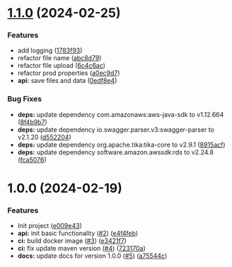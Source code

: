 # [1.1.0](https://github.com/nicholasM95/six-letter-words-api/compare/v1.0.0...v1.1.0) (2024-02-25)


### Features

* add logging ([1783f93](https://github.com/nicholasM95/six-letter-words-api/commit/1783f936e849fa6678f4ea36acc97d06bc8822e1))
* refactor file name ([abc8d79](https://github.com/nicholasM95/six-letter-words-api/commit/abc8d794424c2662cfba664f5f3b70842e3a2c09))
* refactor file upload ([6c4c6ac](https://github.com/nicholasM95/six-letter-words-api/commit/6c4c6ac7702a18e8a299becf04d6b08b4ce13581))
* refactor prod properties ([a0ec9d7](https://github.com/nicholasM95/six-letter-words-api/commit/a0ec9d7d47211da8e3aba7ad10da8fc0dcb744de))
* **api:** save files and data ([0edf8e4](https://github.com/nicholasM95/six-letter-words-api/commit/0edf8e4c74458935fb0f7f63f01fb0d5728c8578))


### Bug Fixes

* **deps:** update dependency com.amazonaws:aws-java-sdk to v1.12.664 ([8f4b9b7](https://github.com/nicholasM95/six-letter-words-api/commit/8f4b9b730ce192b611380e13b653c9afe10f0050))
* **deps:** update dependency io.swagger.parser.v3:swagger-parser to v2.1.20 ([d552204](https://github.com/nicholasM95/six-letter-words-api/commit/d55220417fc8862f925a6f8194c23b1a1492d892))
* **deps:** update dependency org.apache.tika:tika-core to v2.9.1 ([8915acf](https://github.com/nicholasM95/six-letter-words-api/commit/8915acff5a3c2b51df1a894f5e088675f5395281))
* **deps:** update dependency software.amazon.awssdk:rds to v2.24.8 ([fca5076](https://github.com/nicholasM95/six-letter-words-api/commit/fca507639b0ccf998d1bb4f191a7a90f08d8e32e))

# 1.0.0 (2024-02-19)


### Features

* Init project ([e009e43](https://github.com/nicholasM95/six-letter-words-api/commit/e009e43b9c68812c5d76908b85e9b20ba03ea3c6))
* **api:** init basic functionality ([#2](https://github.com/nicholasM95/six-letter-words-api/issues/2)) ([e4f4feb](https://github.com/nicholasM95/six-letter-words-api/commit/e4f4febeb1495834ff2164397f6a0e5e2a3a2c22))
* **ci:** build docker image ([#3](https://github.com/nicholasM95/six-letter-words-api/issues/3)) ([e3421f7](https://github.com/nicholasM95/six-letter-words-api/commit/e3421f790ad246fcecac41ab85a16cab7853157a))
* **ci:** fix update maven version ([#4](https://github.com/nicholasM95/six-letter-words-api/issues/4)) ([723170a](https://github.com/nicholasM95/six-letter-words-api/commit/723170aa43f9a65963045234677a78d05cf3d25a))
* **docs:** update docs for version 1.0.0 ([#5](https://github.com/nicholasM95/six-letter-words-api/issues/5)) ([a75544c](https://github.com/nicholasM95/six-letter-words-api/commit/a75544ceea8b7d1696287cc6c52d5cf82fa398a3))

